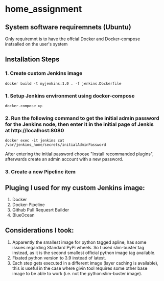 # home_assignment

## System software requiremnets (Ubuntu)
Only requiremnt is to have the offcial Docker and Docker-compose instsalled on the user's system

## Installation Steps

### 1. Create custom Jenkins image
`docker build -t myjenkins:1.0 . -f jenkins.Dockerfile`

### 1. Setup Jenkins environment using docker-compose
`docker-compose up`

### 2. Run the following command to get the initial admin password for the Jenkins node, then enter it in the initial page of Jenkis at http://localhost:8080
`docker exec -it jenkins cat /var/jenkins_home/secrets/initialAdminPassword`

After entering the initial password choose "Install recommanded plugins", afterwards create an admin account with a new password.

### 3. Create a new Pipeline item



## Pluging I used for my custom Jenkins image:
1. Docker
2. Docker-Pipeline
3. Github Pull Requesrt Builder
4. BlueOcean

## Considerations I took:
1. Apparently the smallest image for python tagged apline, has some issues regarding Standard PyPi wheels. So I used slim-buster tag instead, as it is the second smallest official python image tag available.
2. Fixated python version to 3.9 instead of latest.
3. Each step gets executed in a different image (layer caching is available), this is useful in the case where givin tool requires some other base image to be able to work (i.e. not the python:slim-buster image).
